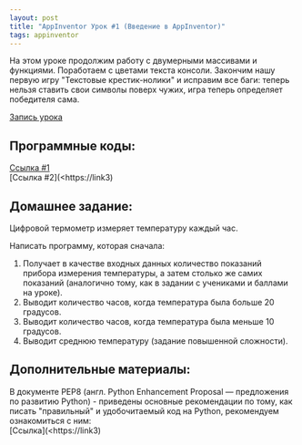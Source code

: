 ```yaml
---
layout: post
title: "AppInventor Урок #1 (Введение в AppInventor)"
tags: appinventor
---
```


На этом уроке продолжим работу с двумерными массивами и функциями. Поработаем с цветами текста консоли. Закончим нашу первую игру "Текстовые крестик-нолики" и исправим все баги: теперь нельзя ставить свои символы поверх чужих, игра теперь определяет победителя сама.
 
[Запись урока](<https://link1>)

## Программные коды:
[Cсылка #1](<https://link2>)\
[Cсылка #2](<https://link3)

## Домашнее задание:
 
Цифровой термометр измеряет температуру каждый час.
 
Написать программу, которая сначала:
1. Получает в качестве входных данных количество показаний прибора измерения температуры, а затем столько же самих показаний (аналогично тому, как в задании с учениками и баллами на уроке).
2. Выводит количество часов, когда температура была больше 20 градусов.
3. Выводит количество часов, когда температура была меньше 10 градусов.
4. Выводит среднюю температуру (задание повышенной сложности).

## Дополнительные материалы:
В документе PEP8 (англ. Python Enhancement Proposal — предложения по развитию Python) - приведены основные рекомендации по тому, как писать "правильный" и удобочитаемый код на Python, рекомендуем ознакомиться с ним:\
[Cсылка](<https://link3)